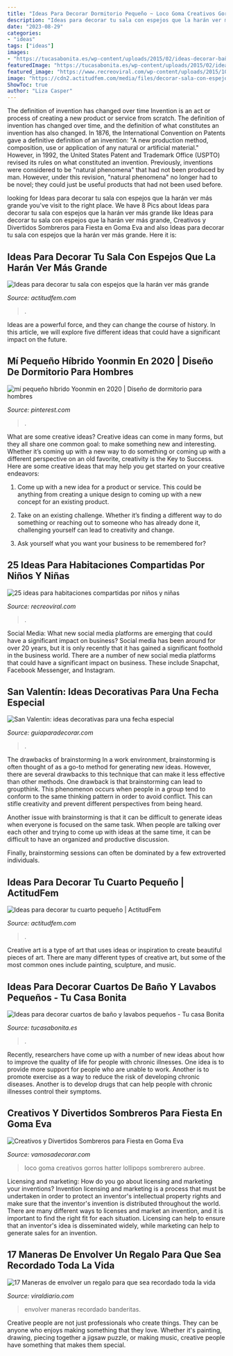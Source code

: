 ```yaml
---
title: "Ideas Para Decorar Dormitorio Pequeño ~ Loco Goma Creativos Gorros Hatter Lollipops Sombrerero Aubree"
description: "Ideas para decorar tu sala con espejos que la harán ver más grande"
date: "2023-08-29"
categories:
- "ideas"
tags: ["ideas"]
images:
- "https://tucasabonita.es/wp-content/uploads/2015/02/ideas-decorar-baño-lavabo-pequeño-1.jpg"
featuredImage: "https://tucasabonita.es/wp-content/uploads/2015/02/ideas-decorar-baño-lavabo-pequeño-1.jpg"
featured_image: "https://www.recreoviral.com/wp-content/uploads/2015/10/Creativas-habitaciones-compartidas-por-niños-y-niñas-3.jpg"
image: "https://cdn2.actitudfem.com/media/files/decorar-sala-con-espejos-para-hacerla-ver-mas-amplia-18.jpg"
ShowToc: true
author: "Liza Casper"
---
```



The definition of invention has changed over time
Invention is an act or process of creating a new product or service from scratch. The definition of invention has changed over time, and the definition of what constitutes an invention has also changed.  In 1876, the International Convention on Patents gave a definitive definition of an invention: "A new production method, composition, use or application of any natural or artificial material." 
However, in 1992, the United States Patent and Trademark Office (USPTO) revised its rules on what constituted an invention. Previously, inventions were considered to be "natural phenomena" that had not been produced by man. However, under this revision, "natural phenomena" no longer had to be novel; they could just be useful products that had not been used before.

	

		
looking for Ideas para decorar tu sala con espejos que la harán ver más grande you've visit to the right place. We have 8 Pics about Ideas para decorar tu sala con espejos que la harán ver más grande like Ideas para decorar tu sala con espejos que la harán ver más grande, Creativos y Divertidos Sombreros para Fiesta en Goma Eva and also Ideas para decorar tu sala con espejos que la harán ver más grande. Here it is:
		
    
## Ideas Para Decorar Tu Sala Con Espejos Que La Harán Ver Más Grande

<img loading=lazy src="https://cdn2.actitudfem.com/media/files/decorar-sala-con-espejos-para-hacerla-ver-mas-amplia-18.jpg" onerror="this.onerror=null;this.src='https://tse4.mm.bing.net/th?id=OIP.efj5OrX0PfceqMjhX_sFVwHaEK&amp;pid=15.1';" alt="Ideas para decorar tu sala con espejos que la harán ver más grande">

_Source: actitudfem.com_

>. 

	

Ideas are a powerful force, and they can change the course of history. In this article, we will explore five different ideas that could have a significant impact on the future.

    
## Mí Pequeño Híbrido Yoonmin En 2020 | Diseño De Dormitorio Para Hombres

<img loading=lazy src="https://i.pinimg.com/736x/fd/75/0f/fd750fb201bc2a0744f6f47cd98f615a.jpg" onerror="this.onerror=null;this.src='https://tse1.mm.bing.net/th?id=OIP.QwBXqS53RuwW-0nPFpzV3QAAAA&amp;pid=15.1';" alt="mí pequeño híbrido Yoonmin en 2020 | Diseño de dormitorio para hombres">

_Source: pinterest.com_

>. 

	

What are some creative ideas?
Creative ideas can come in many forms, but they all share one common goal: to make something new and interesting. Whether it’s coming up with a new way to do something or coming up with a different perspective on an old favorite, creativity is the Key to Success. Here are some creative ideas that may help you get started on your creative endeavors: 
1. Come up with a new idea for a product or service. This could be anything from creating a unique design to coming up with a new concept for an existing product.

2. Take on an existing challenge. Whether it’s finding a different way to do something or reaching out to someone who has already done it, challenging yourself can lead to creativity and change.

3. Ask yourself what you want your business to be remembered for?

    
## 25 Ideas Para Habitaciones Compartidas Por Niños Y Niñas

<img loading=lazy src="https://www.recreoviral.com/wp-content/uploads/2015/10/Creativas-habitaciones-compartidas-por-niños-y-niñas-3.jpg" onerror="this.onerror=null;this.src='https://tse4.mm.bing.net/th?id=OIP.EfTTEKhWJYZafmQ9hm1S3gHaKg&amp;pid=15.1';" alt="25 ideas para habitaciones compartidas por niños y niñas">

_Source: recreoviral.com_

>. 

	

Social Media: What new social media platforms are emerging that could have a significant impact on business?
Social media has been around for over 20 years, but it is only recently that it has gained a significant foothold in the business world. There are a number of new social media platforms that could have a significant impact on business. These include Snapchat, Facebook Messenger, and Instagram.

    
## San Valentín: Ideas Decorativas Para Una Fecha Especial

<img loading=lazy src="http://www.guiaparadecorar.com/wp-content/uploads/2015/02/san-valentin-11.jpg" onerror="this.onerror=null;this.src='https://tse2.mm.bing.net/th?id=OIP.Qb0tDzmaq_kVqPa2Y7o08wHaLG&amp;pid=15.1';" alt="San Valentín: ideas decorativas para una fecha especial">

_Source: guiaparadecorar.com_

>. 

	

The drawbacks of brainstorming
In a work environment, brainstorming is often thought of as a go-to method for generating new ideas. However, there are several drawbacks to this technique that can make it less effective than other methods.
One drawback is that brainstorming can lead to groupthink. This phenomenon occurs when people in a group tend to conform to the same thinking pattern in order to avoid conflict. This can stifle creativity and prevent different perspectives from being heard.

Another issue with brainstorming is that it can be difficult to generate ideas when everyone is focused on the same task. When people are talking over each other and trying to come up with ideas at the same time, it can be difficult to have an organized and productive discussion.

Finally, brainstorming sessions can often be dominated by a few extroverted individuals.

    
## Ideas Para Decorar Tu Cuarto Pequeño | ActitudFem

<img loading=lazy src="https://cdn2.actitudfem.com/media/files/ideas-para-decorar-tu-cuarto-pequeno_0.jpg" onerror="this.onerror=null;this.src='https://tse4.mm.bing.net/th?id=OIP.IiTTc-l2Ovpakiz8VNzIZQHaFj&amp;pid=15.1';" alt="Ideas para decorar tu cuarto pequeño | ActitudFem">

_Source: actitudfem.com_

>. 

	

Creative art is a type of art that uses ideas or inspiration to create beautiful pieces of art. There are many different types of creative art, but some of the most common ones include painting, sculpture, and music.

    
## Ideas Para Decorar Cuartos De Baño Y Lavabos Pequeños - Tu Casa Bonita

<img loading=lazy src="https://tucasabonita.es/wp-content/uploads/2015/02/ideas-decorar-baño-lavabo-pequeño-1.jpg" onerror="this.onerror=null;this.src='https://tse1.mm.bing.net/th?id=OIP.9H3Bq_ZCAmmJ_whik7YqZAHaKR&amp;pid=15.1';" alt="Ideas para decorar cuartos de baño y lavabos pequeños - Tu casa Bonita">

_Source: tucasabonita.es_

>. 

	

Recently, researchers have come up with a number of new ideas about how to improve the quality of life for people with chronic illnesses. One idea is to provide more support for people who are unable to work. Another is to promote exercise as a way to reduce the risk of developing chronic diseases. Another is to develop drugs that can help people with chronic illnesses control their symptoms.

    
## Creativos Y Divertidos Sombreros Para Fiesta En Goma Eva

<img loading=lazy src="https://vamosadecorar.com/wp-content/uploads/2017/08/sombreros-foami-10.jpg" onerror="this.onerror=null;this.src='https://tse4.mm.bing.net/th?id=OIP.CXjxH5d8PgNEHQeWb2eXfQAAAA&amp;pid=15.1';" alt="Creativos y Divertidos Sombreros para Fiesta en Goma Eva">

_Source: vamosadecorar.com_

>loco goma creativos gorros hatter lollipops sombrerero aubree. 

	

Licensing and marketing: How do you go about licensing and marketing your inventions?
Invention licensing and marketing is a process that must be undertaken in order to protect an inventor's intellectual property rights and make sure that the inventor's invention is distributed throughout the world. There are many different ways to licenses and market an invention, and it is important to find the right fit for each situation. Licensing can help to ensure that an inventor's idea is disseminated widely, while marketing can help to generate sales for an invention.

    
## 17 Maneras De Envolver Un Regalo Para Que Sea Recordado Toda La Vida

<img loading=lazy src="https://www.viraldiario.com/wp-content/uploads/2016/12/envolver-regalos-originales-13.jpg" onerror="this.onerror=null;this.src='https://tse2.mm.bing.net/th?id=OIP.Tb8R8rQ9oz1Uf9KmgDkxMgHaOO&amp;pid=15.1';" alt="17 Maneras de envolver un regalo para que sea recordado toda la vida">

_Source: viraldiario.com_

>envolver maneras recordado banderitas. 

	

Creative people are not just professionals who create things. They can be anyone who enjoys making something that they love. Whether it's painting, drawing, piecing together a jigsaw puzzle, or making music, creative people have something that makes them special.


